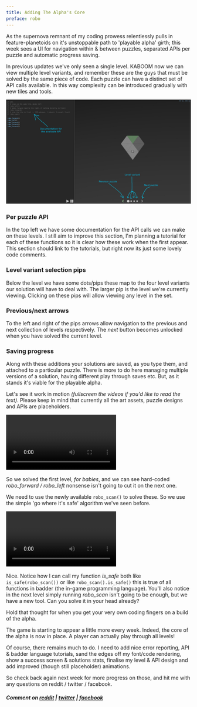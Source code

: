 ```yaml
---
title: Adding The Alpha's Core
preface: robo
---
```

As the supernova remnant of my coding prowess relentlessly pulls in feature-planetoids on it's unstoppable path to 'playable alpha' girth; this week sees a UI for navigation within & between puzzles, separated APIs per puzzle and automatic progress saving.

In previous updates we've only seen a single level. KABOOM now we can view multiple level variants, and remember these are the guys that must be solved by the same piece of code.
Each puzzle can have a distinct set of API calls available. In this way complexity can be introduced gradually with new tiles and tools.

![](/assets/2017-08-04/screen-1.jpg)

### Per puzzle API
In the top left we have some documentation for the API calls we can make on these levels. I still aim to improve this section, I'm planning a tutorial for each of these functions so it is clear how these work when the first appear. This section should link to the tutorials, but right now its just some lovely code comments.

### Level variant selection pips
Below the level we have some dots/pips these map to the four level variants our solution will have to deal with. The larger pip is the level we're currently viewing. Clicking on these pips will allow viewing any level in the set.

### Previous/next arrows
To the left and right of the pips arrows allow navigation to the previous and next collection of levels respectively. The *next* button becomes unlocked when you have solved the current level.

### Saving progress
Along with these additions your solutions are saved, as you type them, and attached to a particular puzzle. There is more to do here managing multiple versions of a solution, having different play through saves etc. But, as it stands it's viable for the playable alpha.

Let's see it work in motion *(fullscreen the videos if you'd like to read the text)*. Please keep in mind that currently all the art assets, puzzle designs and APIs are placeholders.

<video src="/assets/2017-08-04/vid-1.mp4" controls></video>

So we solved the first level, *for babies*, and we can see hard-coded *robo_forward / robo_left* nonsense isn't going to cut it on the next one.

We need to use the newly available `robo_scan()` to solve these. So we use the simple 'go where it's safe' algorithm we've seen before.

<video src="/assets/2017-08-04/vid-2.mp4" controls></video>

Nice. Notice how I can call my function *is_safe* both like `is_safe(robo_scan())` or like `robo_scan().is_safe()` this is true of all functions in badder (the in-game programming language). You'll also notice in the next level simply running *robo_scan* isn't going to be enough, but we have a new tool. Can you solve it in your head already?

Hold that thought for when you get your very own coding fingers on a build of the alpha.

The game is starting to appear a little more every week. Indeed, the core of the alpha is now in place. A player can actually play through all levels!

Of course, there remains much to do. I need to add nice error reporting, API & badder language tutorials, sand the edges off my font/code rendering, show a success screen & solutions stats, finalise my level & API design and add improved (though still placeholder) animations.

So check back again next week for more progress on those, and hit me with any questions on reddit / twitter / facebook.

##### Comment on [reddit](https://www.reddit.com/r/devblogs/comments/6rleot/robo_instructus_a_game_of_robot_engineering/) | [twitter](https://twitter.com/alexbutlergames/status/893500803406843905) | [facebook](https://www.facebook.com/alexbutlergames/posts/1531606803593368)
